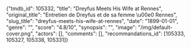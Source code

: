 {"tmdb_id": 105332, "title": "Dreyfus Meets His Wife at Rennes", "original_title": "Entretien de Dreyfus et de sa femme \u00e0 Rennes", "slug_title": "dreyfus-meets-his-wife-at-rennes", "date": "1899-01-01", "genre": "", "score": "4.8/10", "synopsis": "", "image": "/img/default-cover.png", "actors": [], "comments": [], "recommandations_id": [105333, 105327, 105338, 105331]}